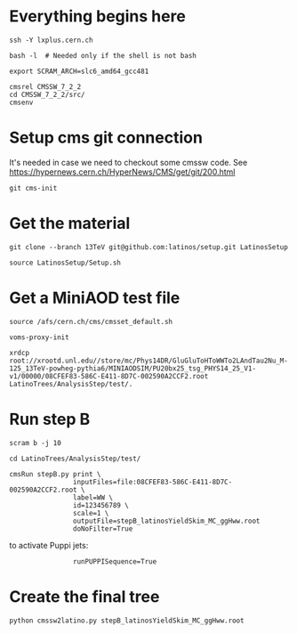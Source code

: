 Everything begins here
====

    ssh -Y lxplus.cern.ch

    bash -l  # Needed only if the shell is not bash

    export SCRAM_ARCH=slc6_amd64_gcc481

    cmsrel CMSSW_7_2_2
    cd CMSSW_7_2_2/src/
    cmsenv

Setup cms git connection
====

It's needed in case we need to checkout some cmssw code.
See  https://hypernews.cern.ch/HyperNews/CMS/get/git/200.html

    git cms-init

    
Get the material
====

    git clone --branch 13TeV git@github.com:latinos/setup.git LatinosSetup

    source LatinosSetup/Setup.sh


Get a MiniAOD test file
====

    source /afs/cern.ch/cms/cmsset_default.sh

    voms-proxy-init

    xrdcp root://xrootd.unl.edu//store/mc/Phys14DR/GluGluToHToWWTo2LAndTau2Nu_M-125_13TeV-powheg-pythia6/MINIAODSIM/PU20bx25_tsg_PHYS14_25_V1-v1/00000/08CFEF83-586C-E411-8D7C-002590A2CCF2.root LatinoTrees/AnalysisStep/test/.


Run step B
====

    scram b -j 10

    cd LatinoTrees/AnalysisStep/test/

    cmsRun stepB.py print \
                    inputFiles=file:08CFEF83-586C-E411-8D7C-002590A2CCF2.root \
                    label=WW \
                    id=123456789 \
                    scale=1 \
                    outputFile=stepB_latinosYieldSkim_MC_ggHww.root
                    doNoFilter=True

                    
to activate Puppi jets:
                    
                    runPUPPISequence=True


Create the final tree
====

    python cmssw2latino.py stepB_latinosYieldSkim_MC_ggHww.root





